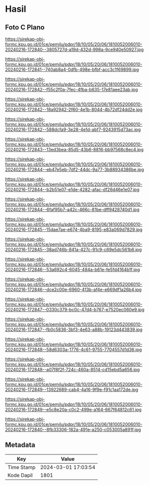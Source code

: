 # Hasil

## Foto C Plano

https://sirekap-obj-formc.kpu.go.id/01ce/pemilu/pdpr/18/10/05/20/06/1810052006010-20240216-172840--3805727d-a19d-432d-998a-9ce940e50927.jpg

https://sirekap-obj-formc.kpu.go.id/01ce/pemilu/pdpr/18/10/05/20/06/1810052006010-20240216-172841--740ab8a4-0dfb-498e-bfbf-acc3c1f69899.jpg

https://sirekap-obj-formc.kpu.go.id/01ce/pemilu/pdpr/18/10/05/20/06/1810052006010-20240216-172842--f55c2f0a-7fec-4fba-b635-17e81aee23ab.jpg

https://sirekap-obj-formc.kpu.go.id/01ce/pemilu/pdpr/18/10/05/20/06/1810052006010-20240216-172842--18a92942-2f60-4e1b-8044-4b72df24dd2e.jpg

https://sirekap-obj-formc.kpu.go.id/01ce/pemilu/pdpr/18/10/05/20/06/1810052006010-20240216-172842--588dcfa9-3e28-4e1d-abf7-9243915d73ac.jpg

https://sirekap-obj-formc.kpu.go.id/01ce/pemilu/pdpr/18/10/05/20/06/1810052006010-20240216-172843--13ed3bea-85d5-43b6-8816-bb97568c8ec4.jpg

https://sirekap-obj-formc.kpu.go.id/01ce/pemilu/pdpr/18/10/05/20/06/1810052006010-20240216-172844--eb47e5eb-7df2-44dc-9a77-3b88934386be.jpg

https://sirekap-obj-formc.kpu.go.id/01ce/pemilu/pdpr/18/10/05/20/06/1810052006010-20240216-172844--b2b51e07-e1de-4282-afac-df26d46e1e07.jpg

https://sirekap-obj-formc.kpu.go.id/01ce/pemilu/pdpr/18/10/05/20/06/1810052006010-20240216-172844--6faf95b7-a42c-466c-81be-dff9428740d1.jpg

https://sirekap-obj-formc.kpu.go.id/01ce/pemilu/pdpr/18/10/05/20/06/1810052006010-20240216-172845--15dae7ae-e674-4ba9-8195-e83a069d7829.jpg

https://sirekap-obj-formc.kpu.go.id/01ce/pemilu/pdpr/18/10/05/20/06/1810052006010-20240216-172845--38ad746b-841a-427c-91c9-c69e5dc561b6.jpg

https://sirekap-obj-formc.kpu.go.id/01ce/pemilu/pdpr/18/10/05/20/06/1810052006010-20240216-172846--53a692c4-6045-484a-b61e-fe5fd4164b1f.jpg

https://sirekap-obj-formc.kpu.go.id/01ce/pemilu/pdpr/18/10/05/20/06/1810052006010-20240216-172846--dce2c00e-6960-413b-af4e-e669df1a26b4.jpg

https://sirekap-obj-formc.kpu.go.id/01ce/pemilu/pdpr/18/10/05/20/06/1810052006010-20240216-172847--0330c379-bc0c-47d4-b767-e7520ec060e9.jpg

https://sirekap-obj-formc.kpu.go.id/01ce/pemilu/pdpr/18/10/05/20/06/1810052006010-20240216-172847--fb0c5836-3bf3-4e63-a88b-19123d443839.jpg

https://sirekap-obj-formc.kpu.go.id/01ce/pemilu/pdpr/18/10/05/20/06/1810052006010-20240216-172848--58d6303a-1776-4c61-9755-7704557d1d36.jpg

https://sirekap-obj-formc.kpu.go.id/01ce/pemilu/pdpr/18/10/05/20/06/1810052006010-20240216-172848--a07f8f2f-724c-460a-8514-cd15ebd5a656.jpg

https://sirekap-obj-formc.kpu.go.id/01ce/pemilu/pdpr/18/10/05/20/06/1810052006010-20240216-172849--13922689-cab4-4a16-9f9e-f91c1aa172de.jpg

https://sirekap-obj-formc.kpu.go.id/01ce/pemilu/pdpr/18/10/05/20/06/1810052006010-20240216-172849--e5c8e20a-c0c2-499e-a164-667f64812c61.jpg

https://sirekap-obj-formc.kpu.go.id/01ce/pemilu/pdpr/18/10/05/20/06/1810052006010-20240216-172840--8fb33306-182a-491e-a250-c053005a891f.jpg


## Metadata

| Key        | Value               |
| ---------- | ------------------- |
| Time Stamp | 2024-03-01 17:03:54 |
| Kode Dapil | 1801                |



